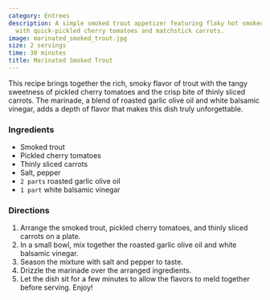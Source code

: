 ```yaml
---
category: Entrees
description: A simple smoked trout appetizer featuring flaky hot smoked trout paired
  with quick-pickled cherry tomatoes and matchstick carrots.
image: marinated_smoked_trout.jpg
size: 2 servings
time: 30 minutes
title: Marinated Smoked Trout
---
```


This recipe brings together the rich, smoky flavor of trout with the tangy sweetness of pickled cherry tomatoes and the crisp bite of thinly sliced carrots. The marinade, a blend of roasted garlic olive oil and white balsamic vinegar, adds a depth of flavor that makes this dish truly unforgettable.

### Ingredients

* Smoked trout
* Pickled cherry tomatoes
* Thinly sliced carrots
* Salt, pepper
* `2 parts` roasted garlic olive oil
* `1 part` white balsamic vinegar

### Directions

1. Arrange the smoked trout, pickled cherry tomatoes, and thinly sliced carrots on a plate.
2. In a small bowl, mix together the roasted garlic olive oil and white balsamic vinegar.
3. Season the mixture with salt and pepper to taste.
4. Drizzle the marinade over the arranged ingredients.
5. Let the dish sit for a few minutes to allow the flavors to meld together before serving. Enjoy!
